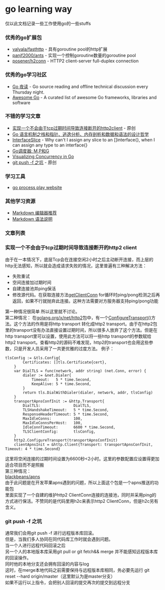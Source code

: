 # go learning way

仅以此文档记录一些工作使用go的一些stuffs





### 优秀的go扩展包  

- [valyala/fasthttp](https://github.com/valyala/fasthttp)  - 具有goroutine pool的http扩展
- [panjf2000/ants](https://github.com/panjf2000/ants/)  - 实现一个控制goroutine数量的goroutine pool  
- [posener/h2conn](https://github.com/posener/h2conn) - HTTP2 client-server full-duplex connection

### 优秀的go学习社区
- [Go 夜读](https://github.com/developer-learning/night-reading-go/)  - Go source reading and offline technical discussion every Thursday night.  
- [Awesome Go](https://awesome-go.com/) - A curated list of awesome Go frameworks, libraries and software

### 不错的学习文章
- [实现一个不会由于tcp过期时间导致连接断开的http2client](#httpclient) - 原创
- [Go 语言机制之栈和指针、逃逸分析、内存剖析和数据和语法的设计哲学](https://studygolang.com/articles/12443)
- [InterfaceSlice](https://github.com/golang/go/wiki/InterfaceSlice) - Why can't I assign any slice to an []interface{}, when I can assign any type to an interface{}
- [Go调度器: M,P和G](http://developer.51cto.com/art/201705/538917.htm)
- [Visualizing Concurrency in Go](http://divan.github.io/posts/go_concurrency_visualize/)
- [git push -f 之坑](#gitpush-f) - 原创

### 学习工具
- [go process play website](https://play.golang.org/)

### 其他学习资源
- [Markdown 编辑器推荐](https://github.com/wizardforcel/markdown-simple-world/blob/master/1.md)  
- [Markdown 语法说明](https://www.appinn.com/markdown/)  


### 文章列表

### <span id="httpclient">实现一个不会由于tcp过期时间导致连接断开的http2 client</span> 
由于在一本情况下，底层Tcp会在连接空闲2小时之后主动断开连接，而上层的http无法感知，所以就会造成请求失败的情况，这里普遍有三种解决方法：

- 失败重试
- 空间连接加过期时间
- 自建连接池并ping保活
- 修改源代码。在获取连接方法[getClientConn](https://github.com/golang/net/blob/master/http2/client_conn_pool.go#L16) for循环时ping/pong检测之后再返回，如果不行就抛弃此连接。这种方法需要对方服务器支持ping/pong功能

第一种情况很简单 所以这里就不讨论。   
第二种情况：
  在[golang.org/x/net/http2](https://godoc.org/golang.org/x/net/http2)包中，有一个[ConfigureTransport()](https://github.com/golang/net/blob/master/http2/transport.go#L125)方法。这个方法的作用是将http transport 转化成http2 transport。由于在http2包里的transport没有办法直接设置过期时间，所以很多人放弃了这个方法。但是在http transport里可以设置，使用此方法可以将一些http transport的参数赋给http2 transport。查看http2的源码不难发现，http2的transport也会用这些参数，只是开发人员采用了一共更优雅的过度方法。
  例子：

	tlsConfig := &tls.Config{
			Certificates: []tls.Certificate{cert},
		}
		var DialTLS = func(network, addr string) (net.Conn, error) {
			dialer := &net.Dialer{
				Timeout:   5 * time.Second,
				KeepAlive: 5 * time.Second,
			}
			return tls.DialWithDialer(dialer, network, addr, tlsConfig)
		}
		transportApnsConfInit := &http.Transport{
			DialTLS:               DialTLS,
			TLSHandshakeTimeout:   5 * time.Second,
			ResponseHeaderTimeout: 5 * time.Second,
			MaxIdleConns:          100,
			MaxIdleConnsPerHost:   100,
			IdleConnTimeout:       6600 * time.Second,
			TLSClientConfig:       tlsConfig,
		}
		http2.ConfigureTransport(transportApnsConfInit)
		clientApnsInit = &http.Client{Transport: transportApnsConfInit, Timeout: 4 * time.Second}
  这里将空闲连接的过期时间设置为6600秒<2小时。这里的参数配置应设置得更加适合项目而不是照搬   
第三种情况：   
 [blackbeans/apns](https://github.com/blackbeans/apns)     
 由于此问题是在开发苹果apns遇到的问题，所以上面这个包是一个apns推送的功能包    
 里面实现了一个自建的维护http2 ClientConn连接的连接池，同时并采用ping的方式进行保活。不赞同的是代码里用h2c来表示http2 ClientConn，但是h2c另有含义。

### <span id="gitpush-f">git push -f 之坑</span> 

通常我们会用git push -f 进行远程版本库回滚。    
但是，当我们多人协同在同代码库工作时就会遇到问题。   
当一个人进行远程代码回滚之后  
另一个人的本地版本库采用git pull or git fetch&& merge 并不能感知远程版本库的回滚操作。   
同时他的本地分支还会拥有回滚的内容与log   
这时，在merge本地代码之前需要保持与远程版本库相同，务必要先运行 git reset --hard origin/master（这里默认为是master分支）    
如果不运行以上指令，会把别人回滚的提交再次的提交到远程分支